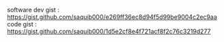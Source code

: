 software dev gist : https://gist.github.com/saquib000/e269ff36ec8d94f5d99be9004c2ec9aa
code gist : https://gist.github.com/saquib000/1d5e2cf8e4f721acf8f2c76c3219d277